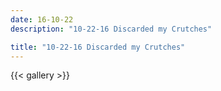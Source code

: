 ```yaml
---
date: 16-10-22
description: "10-22-16 Discarded my Crutches"

title: "10-22-16 Discarded my Crutches"
---
```

{{< gallery >}}
